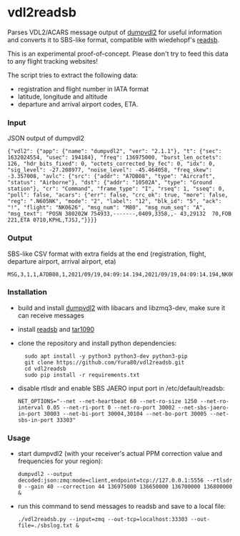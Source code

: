 

# vdl2readsb

Parses VDL2/ACARS message output of [dumpvdl2](https://github.com/szpajder/dumpvdl2) for useful information and converts it to SBS-like format, compatible with wiedehopf's [readsb](https://github.com/wiedehopf/readsb).

This is an experimental proof-of-concept. Please don't try to feed this data to any flight tracking websites!

The script tries to extract the following data:
 - registration and flight number in IATA format
 - latitude, longitude and altitude
 - departure and arrival airport codes, ETA.

### Input
JSON output of dumpvdl2

    {"vdl2": {"app": {"name": "dumpvdl2", "ver": "2.1.1"}, "t": {"sec": 1632024554, "usec": 194184}, "freq": 136975000, "burst_len_octets": 126, "hdr_bits_fixed": 0, "octets_corrected_by_fec": 0, "idx": 0, "sig_level": -27.208977, "noise_level": -45.464058, "freq_skew": -3.357008, "avlc": {"src": {"addr": "A7DB08", "type": "Aircraft", "status": "Airborne"}, "dst": {"addr": "10502A", "type": "Ground station"}, "cr": "Command", "frame_type": "I", "rseq": 1, "sseq": 0, "poll": false, "acars": {"err": false, "crc_ok": true, "more": false, "reg": ".N605NK", "mode": "2", "label": "12", "blk_id": "5", "ack": "!", "flight": "NK0626", "msg_num": "M80", "msg_num_seq": "A", "msg_text": "POSN 380202W 754933,-------,0409,3358,,- 43,29132  70,FOB  221,ETA 0710,KPHL,TJSJ,"}}}}

### Output
SBS-like CSV format with extra fields at the end (registration, flight, departure airport, arrival airport, eta)

    MSG,3,1,1,A7DB08,1,2021/09/19,04:09:14.194,2021/09/19,04:09:14.194,NK0626,,,,38.03389,-75.82583,,,,,,0,N605NK,NK0626,KPHL,TJSJ,0710

### Installation
- build and install [dumpvdl2](https://github.com/szpajder/dumpvdl2) with libacars and libzmq3-dev, make sure it can receive messages
- install [readsb](https://github.com/wiedehopf/readsb) and [tar1090](https://github.com/wiedehopf/tar1090)
- clone the repository and install python dependencies:
    
	    sudo apt install -y python3 python3-dev python3-pip
	    git clone https://github.com/Yura80/vdl2readsb.git
	    cd vdl2readsb
	    sudo pip install -r requirements.txt
    
- disable rtlsdr and enable SBS JAERO input port in /etc/default/readsb:

    ```NET_OPTIONS="--net --net-heartbeat 60 --net-ro-size 1250 --net-ro-interval 0.05 --net-ri-port 0 --net-ro-port 30002 --net-sbs-jaero-in-port 30003 --net-bi-port 30004,30104 --net-bo-port 30005 --net-sbs-in-port 33303"```
    
### Usage
- start dumpvdl2 (with your receiver's actual PPM correction value and frequencies for your region):
    
    ```dumpvdl2 --output decoded:json:zmq:mode=client,endpoint=tcp://127.0.0.1:5556 --rtlsdr 0 --gain 40 --correction 44 136975000 136650000 136700000 136800000 &```
    
- run this command to send messages to readsb and save to a local file:

    ```./vdl2readsb.py --input=zmq --out-tcp=localhost:33303 --out-file=./sbslog.txt &```
